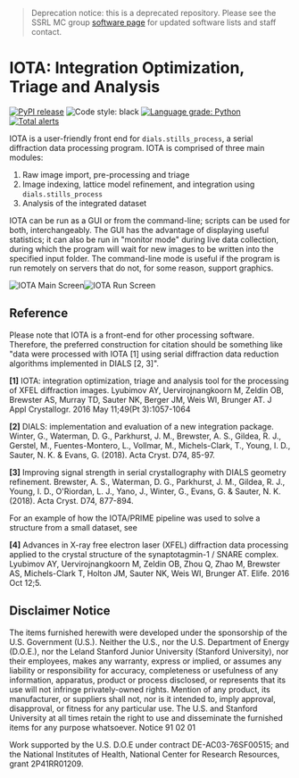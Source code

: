 > Deprecation notice: this is a deprecated repository. Please see the SSRL MC group [software page](https://smb.slac.stanford.edu/facilities/software/) for updated software lists and staff contact. 

# IOTA: Integration Optimization, Triage and Analysis

[![PyPI release](https://img.shields.io/pypi/v/iota.svg)](https://pypi.org/project/iota/)
![Code style: black](https://img.shields.io/badge/code%20style-black-000000.svg)
[![Language grade: Python](https://img.shields.io/lgtm/grade/python/g/ssrl-px/iota.svg?logo=lgtm&logoWidth=18)](https://lgtm.com/projects/g/ssrl-px/iota/context:python)
[![Total alerts](https://img.shields.io/lgtm/alerts/g/ssrl-px/iota.svg?logo=lgtm&logoWidth=18)](https://lgtm.com/projects/g/ssrl-px/iota/alerts/)

IOTA is a user-friendly front end for `dials.stills_process`, a serial
diffraction data processing program. IOTA is comprised of three main modules:

1.  Raw image import, pre-processing and triage
2.  Image indexing, lattice model refinement, and integration using
    `dials.stills_process`
3.  Analysis of the integrated dataset

IOTA can be run as a GUI or from the command-line; scripts can be used for
both, interchangeably. The GUI has the advantage of displaying useful
statistics; it can also be run in "monitor mode" during live data collection,
during which the program will wait for new images to be written into the
specified input folder. The command-line mode is useful if the program is run
remotely on servers that do not, for some reason, support graphics.

![IOTA Main Screen](doc/iota_main_screen_20190802.png)![IOTA Run Screen](doc/iota_run_screen_20190802.png)


## Reference

Please note that IOTA is a front-end for other processing software. Therefore,
the preferred construction for citation should be something like "data were
processed with IOTA [1] using serial diffraction data reduction algorithms
implemented in DIALS [2, 3]".

**[1]** IOTA: integration optimization, triage and analysis tool for the processing
of XFEL diffraction images. Lyubimov AY, Uervirojnangkoorn M, Zeldin OB,
Brewster AS, Murray TD, Sauter NK, Berger JM, Weis WI, Brunger AT. J Appl
Crystallogr. 2016 May 11;49(Pt 3):1057-1064

**[2]** DIALS: implementation and evaluation of a new integration package. Winter,
G., Waterman, D. G., Parkhurst, J. M., Brewster, A. S., Gildea, R. J., Gerstel,
M., Fuentes-Montero, L., Vollmar, M., Michels-Clark, T., Young, I. D., Sauter,
N. K. & Evans, G. (2018). Acta Cryst. D74, 85-97.

**[3]** Improving signal strength in serial crystallography with DIALS geometry
refinement. Brewster, A. S., Waterman, D. G., Parkhurst, J. M., Gildea, R. J.,
Young, I. D., O'Riordan, L. J., Yano, J., Winter, G., Evans, G. & Sauter, N. K.
(2018). Acta Cryst. D74, 877-894.

For an example of how the IOTA/PRIME pipeline was used to solve a structure from a small dataset, see

**[4]** Advances in X-ray free electron laser (XFEL) diffraction data processing applied to the crystal structure of the synaptotagmin-1 / SNARE complex. Lyubimov AY, Uervirojnangkoorn M, Zeldin OB, Zhou Q, Zhao M, Brewster AS, Michels-Clark T, Holton JM, Sauter NK, Weis WI, Brunger AT. Elife. 2016 Oct 12;5.


## Disclaimer Notice

The items furnished herewith were developed under the sponsorship 
of the U.S. Government (U.S.).  Neither the U.S., nor the U.S. 
Department of Energy (D.O.E.), nor the Leland Stanford Junior 
University (Stanford University), nor their employees, makes any
warranty, express or implied, or assumes any liability or 
responsibility for accuracy, completeness or usefulness of any 
information, apparatus, product or process disclosed, or represents
that its use will not infringe privately-owned rights.  Mention of
any product, its manufacturer, or suppliers shall not, nor is it 
intended to, imply approval, disapproval, or fitness for any 
particular use.  The U.S. and Stanford University at all times 
retain the right to use and disseminate the furnished items for any
purpose whatsoever.                                 Notice 91 02 01

Work supported by the U.S. D.O.E under contract DE-AC03-76SF00515; 
and the National Institutes of Health, National Center for Research 
Resources, grant 2P41RR01209. 
